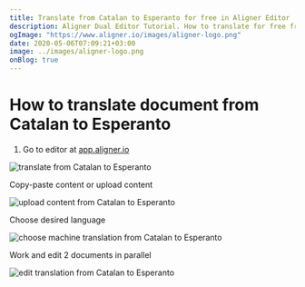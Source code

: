 ```yaml
---
title: Translate from Catalan to Esperanto for free in Aligner Editor
description: Aligner Dual Editor Tutorial. How to translate for free from Catalan to Esperanto. Aligner is multilingual document management platform. 
ogImage: "https://www.aligner.io/images/aligner-logo.png"
date: 2020-05-06T07:09:21+03:00
image: ../images/aligner-logo.png
onBlog: true
---
```


# How to translate document from Catalan to Esperanto

1. Go to editor at [app.aligner.io](https://app.aligner.io "Aligner App web page")

![translate from Catalan to Esperanto](../aligner-blank-editor.png "translate from Catalan to Esperanto")

Copy-paste content or upload content

![upload content from Catalan to Esperanto](../aligner-uploaded-document.png "upload content from Catalan to Esperanto")

Choose desired language

![choose machine translation from Catalan to Esperanto](../aligner-language-dropdown.png "choose machine translation from Catalan to Esperanto")

Work and edit 2 documents in parallel

![edit translation from Catalan to Esperanto](../aligner-double-sitded-editor.png "edit translation from Catalan to Esperanto")

